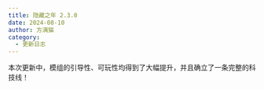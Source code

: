 ```yaml
---
title: 隐藏之年 2.3.0
date: 2024-08-10
author: 方漓猫
category:
  - 更新日志
---
```

本次更新中，模组的引导性、可玩性均得到了大幅提升，并且确立了一条完整的科技线！

<!-- more -->